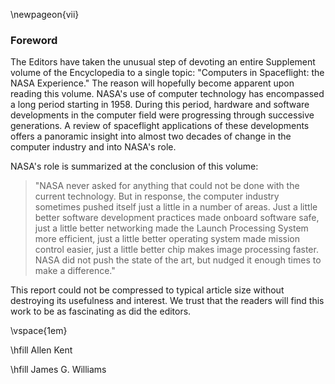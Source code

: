 \newpageon{vii}

### Foreword

The Editors have taken the unusual step of devoting an
entire Supplement volume of the Encyclopedia to a single topic:
"Computers in Spaceflight: the NASA Experience." The reason will
hopefully become apparent upon reading this volume. NASA's use of
computer technology has encompassed a long period starting in 1958.
During this period, hardware and software developments in the computer
field were progressing through successive generations. A review of
spaceflight applications of these developments offers a panoramic
insight into almost two decades of change in the computer industry and
into NASA's role.

NASA's role is summarized at the conclusion of this volume:

> "NASA never asked for anything that could not be done with the current
> technology. But in response, the computer industry sometimes pushed
> itself just a little in a number of areas. Just a little better software
> development practices made onboard software safe, just a little better
> networking made the Launch Processing System more efficient, just a
> little better operating system made mission control easier, just a
> little better chip makes image processing faster. NASA did not push the
> state of the art, but nudged it enough times to make a difference."

This report could not be compressed to typical article size without
destroying its usefulness and interest. We trust that the readers will
find this work to be as fascinating as did the editors.

\vspace{1em}

\hfill Allen Kent

\hfill James G. Williams
